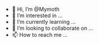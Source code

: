 - 👋 Hi, I’m @Mymoth
- 👀 I’m interested in ...
- 🌱 I’m currently learning ...
- 💞️ I’m looking to collaborate on ...
- 📫 How to reach me ...

<!---
Mymoth/Mymoth is a ✨ special ✨ repository because its `README.md` (this file) appears on your GitHub profile.
You can click the Preview link to take a look at your changes.
--->
